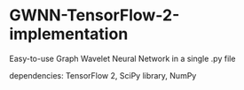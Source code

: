 # GWNN-TensorFlow-2-implementation
Easy-to-use Graph Wavelet Neural Network in a single .py file

dependencies: TensorFlow 2, SciPy library, NumPy

